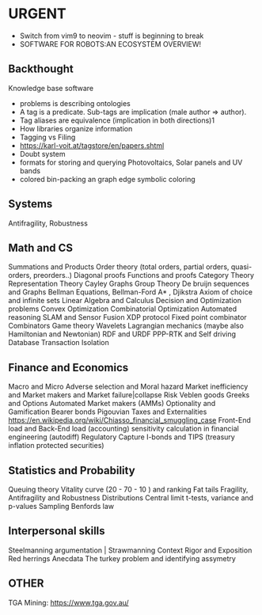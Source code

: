 # URGENT
- Switch from vim9 to neovim - stuff is beginning to break
- SOFTWARE FOR ROBOTS:AN ECOSYSTEM OVERVIEW!

## Backthought
Knowledge base software
 -	problems is describing ontologies
 - A tag is a predicate. Sub-tags are implication (male author => author).
  - Tag aliases are equivalence (implication in both directions)1
  - How libraries organize information
  - Tagging vs Filing
  - https://karl-voit.at/tagstore/en/papers.shtml
 - Doubt system
 - formats for storing and querying
Photovoltaics, Solar panels and UV bands
- colored bin-packing an graph edge symbolic coloring

## Systems

Antifragility, Robustness

## Math and CS
Summations and Products
Order theory (total orders, partial orders, quasi-orders, preorders..)
Diagonal proofs
Functions and proofs
Category Theory
Representation Theory
Cayley Graphs
Group Theory
De bruijn sequences and Graphs
Bellman Equations, Bellman-Ford
A* , Djikstra
Axiom of choice and infinite sets
Linear Algebra and Calculus
Decision and Optimization problems
Convex Optimization
Combinatorial Optimization
Automated reasoning
SLAM and Sensor Fusion
XDP protocol
Fixed point combinator
Combinators
Game theory
Wavelets
Lagrangian mechanics (maybe also Hamiltonian and Newtonian)
RDF and URDF
PPP-RTK and Self driving
Database Transaction Isolation

## Finance and  Economics
Macro and Micro
Adverse selection and Moral hazard
Market inefficiency and Market makers and Market failure|collapse
Risk
Veblen goods
Greeks and Options
Automated Market makers (AMMs)
Optionality and Gamification
Bearer bonds
Pigouvian Taxes and Externalities
https://en.wikipedia.org/wiki/Chiasso_financial_smuggling_case
Front-End load and Back-End load (accounting)
sensitivity calculation in financial engineering (autodiff)
Regulatory Capture
I-bonds and TIPS (treasury inflation protected securities)

## Statistics and Probability
Queuing theory
Vitality curve (20 - 70 - 10 ) and ranking
Fat tails
Fragility, Antifragility and Robustness
Distributions
Central limit
t-tests, variance and p-values
Sampling
Benfords law

## Interpersonal skills
Steelmanning argumentation | Strawmanning
Context
Rigor and Exposition
Red herrings
Anecdata
The turkey problem and identifying assymetry

## OTHER

TGA Mining: https://www.tga.gov.au/
